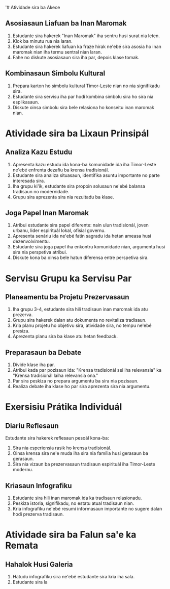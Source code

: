 '# Atividade sira ba Akece

## Asosiasaun Liafuan ba Inan Maromak
1. Estudante sira hakerek "Inan Maromak" iha sentru husi surat nia leten.
2. Klok ba minutu rua nia laran.
3. Estudante sira hakerek liafuan ka fraze hirak ne'ebé sira asosia ho inan maromak nian iha termu sentral nian laran.
4. Fahe no diskute asosiasaun sira iha par, depois klase tomak.

## Kombinasaun Simbolu Kultural
1. Prepara karton ho simbolu kultural Timor-Leste nian no nia signifikadu sira.
2. Estudante sira servisu iha par hodi kombina simbolu sira ho sira nia esplikasaun.
3. Diskute oinsa simbolu sira bele relasiona ho konseitu inan maromak nian.

# Atividade sira ba Lixaun Prinsipál

## Analiza Kazu Estudu
1. Apresenta kazu estudu ida kona-ba komunidade ida iha Timor-Leste ne'ebé enfrenta dezafiu ba krensa tradisionál.
2. Estudante sira analiza situasaun, identifika asuntu importante no parte interesada sira.
3. Iha grupu ki'ik, estudante sira propoin solusaun ne'ebé balansa tradisaun no modernidade.
4. Grupu sira aprezenta sira nia rezultadu ba klase.

## Joga Papel Inan Maromak
1. Atribui estudante sira papel diferente: nain ulun tradisionál, joven urbanu, lider espirituál lokal, ofisial governu.
2. Apresenta senáriu ida ne'ebé fatin sagradu ida hetan ameasa husi dezenvolvimentu.
3. Estudante sira joga papel iha enkontru komunidade nian, argumenta husi sira nia perspetiva atribui.
4. Diskute kona ba oinsa bele hatun diferensa entre perspetiva sira.

# Servisu Grupu ka Servisu Par

## Planeamentu ba Projetu Prezervasaun
1. Iha grupu 3-4, estudante sira hili tradisaun inan maromak ida atu prezerva.
2. Grupu sira hakerek dalan atu dokumenta no revitaliza tradisaun.
3. Kria planu projetu ho objetivu sira, atividade sira, no tempu ne'ebé presiza.
4. Aprezenta planu sira ba klase atu hetan feedback.

## Preparasaun ba Debate
1. Divide klase iha par.
2. Atribui kada par pozisaun ida: "Krensa tradisionál sei iha relevansia" ka "Krensa tradisionál laiha relevansia ona."
3. Par sira peskiza no prepara argumentu ba sira nia pozisaun.
4. Realiza debate iha klase ho par sira aprezenta sira nia argumentu.

# Exersisiu Prátika Individuál

## Diariu Reflesaun
Estudante sira hakerek reflesaun pesoál kona-ba:
1. Sira nia esperiensia rasik ho krensa tradisionál.
2. Oinsa krensa sira ne'e muda iha sira nia família husi gerasaun ba gerasaun.
3. Sira nia vizaun ba prezervasaun tradisaun espirituál iha Timor-Leste modernu.

## Kriasaun Infografiku
1. Estudante sira hili inan maromak ida ka tradisaun relasionadu.
2. Peskiza istoria, signifikadu, no estatu atual tradisaun nian.
3. Kria infografiku ne'ebé resumi informasaun importante no sugere dalan hodi prezerva tradisaun.

# Atividade sira ba Falun sa'e ka Remata

## Hahalok Husi Galeria
1. Hatudu infografiku sira ne'ebé estudante sira kria iha sala.
2. Estudante sira la